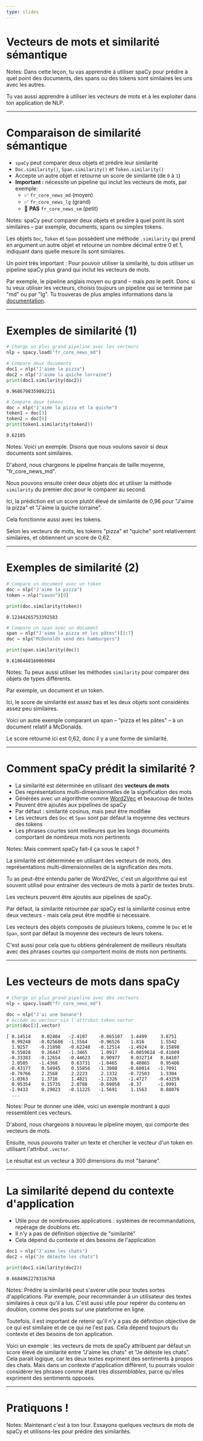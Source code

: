 ```yaml
---
type: slides
---
```


# Vecteurs de mots et similarité sémantique

Notes: Dans cette leçon, tu vas apprendre à utiliser spaCy pour prédire à quel
point des documents, des spans ou des tokens sont similaires les uns avec les
autres.

Tu vas aussi apprendre à utiliser les vecteurs de mots et à les exploiter dans
ton application de NLP.

---

# Comparaison de similarité sémantique

- `spaCy` peut comparer deux objets et prédire leur similarité
- `Doc.similarity()`, `Span.similarity()` et `Token.similarity()`
- Accepte un autre objet et retourne un score de similarité (de `0` à `1`)
- **Important :** nécessite un pipeline qui inclut les vecteurs de mots, par
  exemple:
  - ✅ `fr_core_news_md` (moyen)
  - ✅ `fr_core_news_lg` (grand)
  - 🚫 **PAS** `fr_core_news_sm` (petit)

Notes: spaCy peut comparer deux objets et prédire à quel point ils sont
similaires – par exemple, documents, spans ou simples tokens.

Les objets `Doc`, `Token` et `Span` possèdent une méthode `.similarity` qui
prend en argument un autre objet et retourne un nombre décimal entre 0 et 1,
indiquant dans quelle mesure ils sont similaires.

Un point très important : Pour pouvoir utiliser la similarité, tu dois utiliser
un pipeline spaCy plus grand qui inclut les vecteurs de mots.

Par exemple, le pipeline anglais moyen ou grand – mais _pas_ le petit. Donc si
tu veux utiliser les vecteurs, choisis toujours un pipeline qui se termine par 
"md" ou par "lg". Tu trouveras de plus amples informations dans la
[documentation](https://spacy.io/models).

---

# Exemples de similarité (1)

```python
# Charge un plus grand pipeline avec les vecteurs
nlp = spacy.load("fr_core_news_md")

# Compare deux documents
doc1 = nlp("J'aime la pizza")
doc2 = nlp("J'aime la quiche lorraine")
print(doc1.similarity(doc2))
```

```out
0.9686798359892211
```

```python
# Compare deux tokens
doc = nlp("J'aime la pizza et la quiche")
token1 = doc[3]
token2 = doc[6]
print(token1.similarity(token2))
```

```out
0.62105
```

Notes: Voici un exemple. Disons que nous voulons savoir si deux documents sont
similaires.

D'abord, nous chargeons le pipeline français de taille moyenne,
"fr_core_news_md".

Nous pouvons ensuite créer deux objets doc et utiliser la méthode `similarity`
du premier doc pour le comparer au second.

Ici, la prédiction est un score plutôt élevé de similarité de 0,96 pour "J'aime
la pizza" et "J'aime la quiche lorraine".

Cela fonctionne aussi avec les tokens.

Selon les vecteurs de mots, les tokens "pizza" et "quiche" sont relativement
similaires, et obtiennent un score de 0,62.

---

# Exemples de similarité (2)

```python
# Compare un document avec un token
doc = nlp("J'aime la pizza")
token = nlp("savon")[0]

print(doc.similarity(token))
```

```out
0.12344265753392583
```

```python
# Compare un span avec un document
span = nlp("J'aime la pizza et les pâtes")[3:7]
doc = nlp("McDonalds vend des hamburgers")

print(span.similarity(doc))
```

```out
0.6186440160069984
```

Notes: Tu peux aussi utiliser les méthodes `similarity` pour comparer des objets
de types différents.

Par exemple, un document et un token.

Ici, le score de similarité est assez bas et les deux objets sont considérés
assez peu similaires.

Voici un autre exemple comparant un span – "pizza et les pâtes" – à un document
relatif à McDonalds.

Le score retourné ici est 0,62, donc il y a une forme de similarité.

---

# Comment spaCy prédit la similarité ?

- La similarité est déterminée en utilisant des **vecteurs de mots**
- Des représentations multi-dimensionnelles de la signification des mots
- Générées avec un algorithme comme
  [Word2Vec](https://en.wikipedia.org/wiki/Word2vec) et beaucoup de textes
- Peuvent être ajoutés aux pipelines de spaCy
- Par défaut : similarité cosinus, mais peut être modifiée
- Les vecteurs des `Doc` et `Span` sont par défaut la moyenne des vecteurs des
  tokens
- Les phrases courtes sont meilleures que les longs documents comportant de
  nombreux mots non pertinents

Notes: Mais comment spaCy fait-il ça sous le capot ?

La similarité est déterminée en utilisant des vecteurs de mots, des
représentations multi-dimensionnelles de la signification des mots.

Tu as peut-être entendu parler de Word2Vec, c'est un algorithme qui est souvent
utilisé pour entrainer des vecteurs de mots à partir de textes bruts.

Les vecteurs peuvent être ajoutés aux pipelines de spaCy.

Par défaut, la similarité retournée par spaCy est la similarité cosinus entre
deux vecteurs - mais cela peut être modifié si nécessaire.

Les vecteurs des objets composés de plusieurs tokens, comme le `Doc` et le
`Span`, sont par défaut la moyenne des vecteurs de leurs tokens.

C'est aussi pour cela que tu obtiens généralement de meilleurs résultats avec
des phrases courtes qui comportent moins de mots non pertinents.

---

# Les vecteurs de mots dans spaCy

```python
# Charge un plus grand pipeline avec des vecteurs
nlp = spacy.load("fr_core_news_md")

doc = nlp("J'ai une banane")
# Accède au vecteur via l'attribut token.vector
print(doc[3].vector)
```

```out
[ 0.14514    0.02404   -2.4107    -0.065107   1.4499     3.8751
  0.99248   -0.025606  -1.5564    -0.96526    1.816      1.5542
  1.9257    -0.21898   -0.62248   -0.12514   -1.4924     0.15898
  0.55028    0.26447   -1.3465     1.0917    -0.0059614 -0.41609
 -0.33383   -0.12654   -0.44623    0.90977    0.032714   0.84107
  2.0505    -1.4368     0.63731   -1.0465     0.40865    0.95406
 -0.43177    0.54945    0.55856   -1.3008    -0.60014   -1.7091
 -0.79766    2.2568     2.2223     2.1332    -0.72503    1.3304
 -1.0363     1.3716     1.4821    -1.2326    -1.4727    -0.43259
  0.95354    0.15735    2.0788    -0.69058   -0.37      -1.9991
 -1.9433     0.29023   -0.11225   -1.5691     1.1563     0.88076
  ...
```

Notes: Pour te donner une idée, voici un exemple montrant à quoi ressemblent ces
vecteurs.

D'abord, nous chargeons à nouveau le pipeline moyen, qui comporte des vecteurs
de mots.

Ensuite, nous pouvons traiter un texte et chercher le vecteur d'un token en
utilisant l'attribut `.vector`.

Le résultat est un vecteur à 300 dimensions du mot "banane".

---

# La similarité depend du contexte d'application

- Utile pour de nombreuses applications : systèmes de recommandations, repérage
  de doublons etc.
- Il n'y a pas de définition objective de "similarité"
- Cela dépend du contexte et des besoins de l'application

```python
doc1 = nlp("J'aime les chats")
doc2 = nlp("Je déteste les chats")

print(doc1.similarity(doc2))
```

```out
0.6684962278316768
```

Notes: Prédire la similarité peut s'avérer utile pour toutes sortes
d'applications. Par exemple, pour recommander à un utilisateur des textes
similaires à ceux qu'il a lus. C'est aussi utile pour repérer du contenu en
doublon, comme des posts sur une plateforme en ligne.

Toutefois, il est important de retenir qu'il n'y a pas de définition objective
de ce qui est similaire et de ce qui ne l'est pas. Cela dépend toujours du
contexte et des besoins de ton application.

Voici un exemple : les vecteurs de mots de spaCy attribuent par défaut un score
élevé de similarité entre "J'aime les chats" et "Je déteste les chats". Cela
parait logique, car les deux textes expriment des sentiments à propos des chats.
Mais dans un contexte d'application différent, tu pourrais vouloir considérer
les phrases comme étant très _dissemblables_, parce qu'elles expriment des
sentiments opposés.

---

# Pratiquons !

Notes: Maintenant c'est à ton tour. Essayons quelques vecteurs de mots de spaCy
et utilisons-les pour prédire des similarités.
